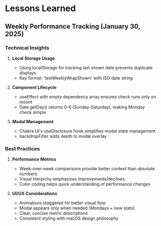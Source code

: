 # Lessons Learned

## Weekly Performance Tracking (January 30, 2025)

### Technical Insights
1. **Local Storage Usage**
   - Using localStorage for tracking last shown date prevents duplicate displays
   - Key format: 'lastWeeklyWrapShown' with ISO date string

2. **Component Lifecycle**
   - useEffect with empty dependency array ensures check runs only on mount
   - Date.getDay() returns 0-6 (Sunday-Saturday), making Monday check simple

3. **Modal Management**
   - Chakra UI's useDisclosure hook simplifies modal state management
   - backdropFilter adds depth to modal overlay

### Best Practices
1. **Performance Metrics**
   - Week-over-week comparisons provide better context than absolute numbers
   - Visual hierarchy emphasizes improvements/declines
   - Color coding helps quick understanding of performance changes

2. **UI/UX Considerations**
   - Animations staggered for better visual flow
   - Modal appears only when needed (Mondays + new stats)
   - Clear, concise metric descriptions
   - Consistent styling with macOS design philosophy
